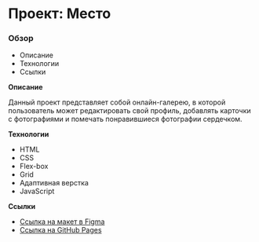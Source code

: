 # Проект: Место

### Обзор

* Описание
* Технологии
* Ссылки

**Описание**

Данный проект представляет собой онлайн-галерею, в которой пользователь может редактировать свой профиль, добавлять карточки с фотографиями и помечать понравившиеся фотографии сердечком.

**Технологии**

- HTML
- CSS
- Flex-box
- Grid
- Адаптивная верстка
- JavaScript

**Ссылки**

* [Ссылка на макет в Figma](https://www.figma.com/file/2cn9N9jSkmxD84oJik7xL7/JavaScript.-Sprint-4?node-id=0%3A1)
* [Ссылка на GitHub Pages](https://tochaqt.github.io/mesto/)